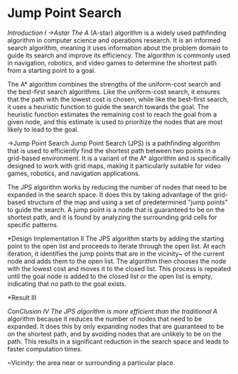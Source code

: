 # Jump Point Search

*Introduction I
->Astar
The A* (A-star) algorithm is a widely used pathfinding algorithm in computer science and operations research. It is an informed search algorithm, meaning it uses information about the problem domain to guide its search and improve its efficiency. The algorithm is commonly used in navigation, robotics, and video games to determine the shortest path from a starting point to a goal.

The A* algorithm combines the strengths of the uniform-cost search and the best-first search algorithms. Like the uniform-cost search, it ensures that the path with the lowest cost is chosen, while like the best-first search, it uses a heuristic function to guide the search towards the goal. The heuristic function estimates the remaining cost to reach the goal from a given node, and this estimate is used to prioritize the nodes that are most likely to lead to the goal.

->Jump Point Search
Jump Point Search (JPS) is a pathfinding algorithm that is used to efficiently find the shortest path between two points in a grid-based environment. It is a variant of the A* algorithm and is specifically designed to work with grid maps, making it particularly suitable for video games, robotics, and navigation applications.

The JPS algorithm works by reducing the number of nodes that need to be expanded in the search space. It does this by taking advantage of the grid-based structure of the map and using a set of predetermined "jump points" to guide the search. A jump point is a node that is guaranteed to be on the shortest path, and it is found by analyzing the surrounding grid cells for specific patterns.

*Design Implementation II
The JPS algorithm starts by adding the starting point to the open list and proceeds to iterate through the open list. At each iteration, it identifies the jump points that are in the vicinity~ of the current node and adds them to the open list. The algorithm then chooses the node with the lowest cost and moves it to the closed list. This process is repeated until the goal node is added to the closed list or the open list is empty, indicating that no path to the goal exists.

*Result III

*ConClusion IV
The JPS algorithm is more efficient than the traditional A* algorithm because it reduces the number of nodes that need to be expanded. It does this by only expanding nodes that are guaranteed to be on the shortest path, and by avoiding nodes that are unlikely to be on the path. This results in a significant reduction in the search space and leads to faster computation times.

~Vicinity: the area near or surrounding a particular place.

